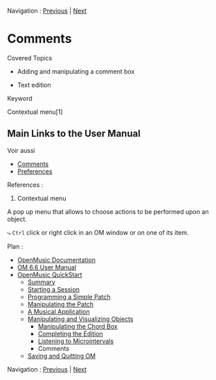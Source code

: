 Navigation : [Previous](5cComplete "page précédente\(Listening to
Microintervals\)") | [Next](6_Quit "Next\(Saving and
Quitting OM\)")


# Comments

Covered Topics

  * Adding and manipulating a comment box

  * Text edition 

Keyword

Contextual menu[1]

## Main Links to the User Manual

Voir aussi

  * [Comments](Comments)
  * [Preferences](Preferences)

References :

  1. Contextual menu

A pop up menu that allows to choose actions to be performed upon an object.

⤷ `Ctrl` click or right click in an OM window or on one of its item.

Plan :

  * [OpenMusic Documentation](OM-Documentation)
  * [OM 6.6 User Manual](OM-User-Manual)
  * [OpenMusic QuickStart](QuickStart-Chapters)
    * [Summary](Intro_1)
    * [Starting a Session](1_StartSession)
    * [Programming a Simple Patch](2_progpatch)
    * [Manipulating the Patch](3ManipPatch)
    * [A Musical Application](4_MusicalAp)
    * [Manipulating and Visualizing Objects](5_CompletEdition)
      * [Manipulating the Chord Box](5aComplete)
      * [Completing the Edition](5bComplete)
      * [Listening to Microintervals](5cComplete)
      * Comments
    * [Saving and Quitting OM](6_Quit)

Navigation : [Previous](5cComplete "page précédente\(Listening to
Microintervals\)") | [Next](6_Quit "Next\(Saving and
Quitting OM\)")

